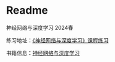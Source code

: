 # Readme

神经网络与深度学习 2024春

练习地址：[《神经网络与深度学习》课程练习](https://github.com/nndl/exercise/)

书籍信息：[神经网络与深度学习](https://nndl.github.io/)
